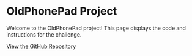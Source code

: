 <!DOCTYPE html>
<html lang="en">
<head>
    <meta charset="UTF-8">
    <meta http-equiv="X-UA-Compatible" content="IE=edge">
    <meta name="viewport" content="width=device-width, initial-scale=1.0">
    <title>OldPhonePad</title>
</head>
<body>
    <h1>OldPhonePad Project</h1>
    <p>Welcome to the OldPhonePad project! This page displays the code and instructions for the challenge.</p>
    <a href="https://github.com/CherlieJackson/OldPhonePad">View the GitHub Repository</a>
</body>
</html>
